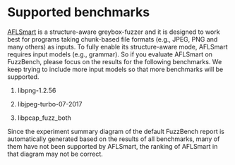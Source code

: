 # Supported benchmarks

[AFLSmart](https://github.com/aflsmart/aflsmart) is a structure-aware greybox-fuzzer and it is designed to work best for programs taking chunk-based file formats (e.g., JPEG, PNG and many others) as inputs. To fully enable its structure-aware mode, AFLSmart requires input models (e.g., grammar). So if you evaluate AFLSmart on FuzzBench, please focus on the results for the following benchmarks. We keep trying to include more input models so that more benchmarks will be supported.

1. libpng-1.2.56

2. libjpeg-turbo-07-2017

3. libpcap_fuzz_both

Since the experiment summary diagram of the default FuzzBench report is automatically generated based on the results of all benchmarks, many of them have not been supported by AFLSmart, the ranking of AFLSmart in that diagram may not be correct.

